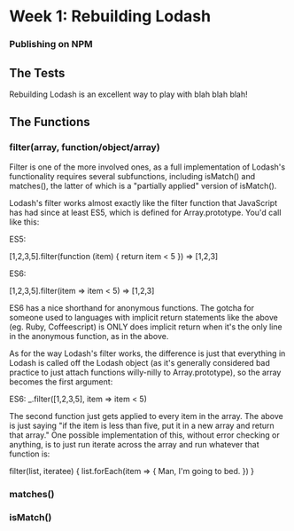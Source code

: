 # Week 1: Rebuilding Lodash

### Publishing on NPM

## The Tests

Rebuilding Lodash is an excellent way to play with blah blah blah!

## The Functions

### filter(array, function/object/array)

Filter is one of the more involved ones, as a full implementation of Lodash's functionality requires several subfunctions, including isMatch() and matches(), the latter of which is a "partially applied" version of isMatch().

Lodash's filter works almost exactly like the filter function that JavaScript has had since at least ES5, which is defined for Array.prototype. You'd call like this:

ES5:

[1,2,3,5].filter(function (item) { return item < 5 })
=> [1,2,3]

ES6:

[1,2,3,5].filter(item => item < 5)
=> [1,2,3]

ES6 has a nice shorthand for anonymous functions. The gotcha for someone used to languages with implicit return statements like the above (eg. Ruby, Coffeescript) is ONLY does implicit return when it's the only line in the anonymous function, as in the above.

As for the way Lodash's filter works, the difference is just that everything in Lodash is called off the Lodash object (as it's generally considered bad practice to just attach functions willy-nilly to Array.prototype), so the array becomes the first argument:

ES6:
_.filter([1,2,3,5], item => item < 5)

The second function just gets applied to every item in the array. The above is just saying "if the item is less than five, put it in a new array and return that array." One possible implementation of this, without error checking or anything, is to just run iterate across the array and run whatever that function is:

filter(list, iteratee) {
  list.forEach(item => {
    Man, I'm going to bed.
  })
}



### matches()

### isMatch()
